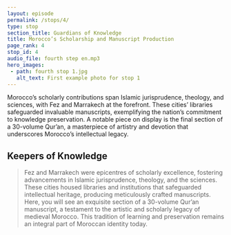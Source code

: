 ```yaml
---
layout: episode
permalink: /stops/4/
type: stop
section_title: Guardians of Knowledge
title: Morocco’s Scholarship and Manuscript Production
page_rank: 4
stop_id: 4
audio_file: fourth step en.mp3
hero_images:
 - path: fourth stop 1.jpg
   alt_text: First example photo for stop 1
---
```


Morocco’s scholarly contributions span Islamic jurisprudence, theology, and sciences, with Fez and Marrakech at the forefront. These cities’ libraries safeguarded invaluable manuscripts, exemplifying the nation’s commitment to knowledge preservation. A notable piece on display is the final section of a 30-volume Qur’an, a masterpiece of artistry and devotion that underscores Morocco’s intellectual legacy.
## Keepers of Knowledge

> Fez and Marrakech were epicentres of scholarly excellence, fostering advancements in Islamic jurisprudence, theology, and the sciences. These cities housed libraries and institutions that safeguarded intellectual heritage, producing meticulously crafted manuscripts. Here, you will see an exquisite section of a 30-volume Qur’an manuscript, a testament to the artistic and scholarly legacy of medieval Morocco. This tradition of learning and preservation remains an integral part of Moroccan identity today.

